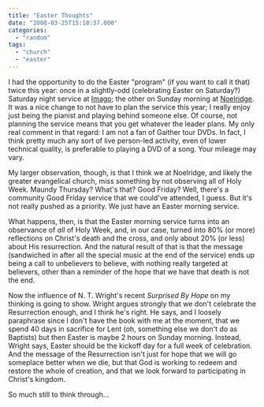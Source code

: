 ```yaml
---
title: "Easter Thoughts"
date: "2008-03-25T15:18:37.000"
categories: 
  - "random"
tags: 
  - "church"
  - "easter"
---
```


I had the opportunity to do the Easter "program" (if you want to call it that) twice this year: once in a slightly-odd (celebrating Easter on Saturday?) Saturday night service at [Imago](http://www.imagochristicp.org); the other on Sunday morning at [Noelridge](http://www.noelridge.org). It was a nice change to not have to plan the service this year; I really enjoy just being the pianist and playing behind someone else. Of course, not planning the service means that you get whatever the leader plans. My only real comment in that regard: I am not a fan of Gaither tour DVDs. In fact, I think pretty much any sort of live person-led activity, even of lower technical quality, is preferable to playing a DVD of a song. Your mileage may vary.

My larger observation, though, is that I think we at Noelridge, and likely the greater evangelical church, miss something by not observing all of Holy Week. Maundy Thursday? What's that? Good Friday? Well, there's a community Good Friday service that we could've attended, I guess. But it's not really pushed as a priority. We just have an Easter morning service.

What happens, then, is that the Easter morning service turns into an observance of _all_ of Holy Week, and, in our case, turned into 80% (or more) reflections on Christ's death and the cross, and only about 20% (or less) about His resurrection. And the natural result of that is that the message (sandwiched in after all the special music at the end of the service) ends up being a call to unbelievers to believe, with nothing really targeted at believers, other than a reminder of the hope that we have that death is not the end.

Now the influence of N. T. Wright's recent _Surprised By Hope_ on my thinking is going to show. Wright argues strongly that we don't celebrate the Resurrection enough, and I think he's right. He says, and I loosely paraphrase since I don't have the book with me at the moment, that we spend 40 days in sacrifice for Lent (oh, something else we don't do as Baptists) but then Easter is maybe 2 hours on Sunday morning. Instead, Wright says, Easter should be the kickoff day for a full week of celebration. And the message of the Resurrection isn't just for hope that we will go someplace better when we die, but that God is working to redeem and restore the whole of creation, and that we look forward to participating in Christ's kingdom.

So much still to think through...
